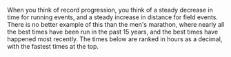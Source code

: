 When you think of record progression, you think of a steady decrease in time for running events, and a steady increase in distance for field events. There is no better example of this than the men's marathon, where nearly all the best times have been run in the past 15 years, and the best times have happened most recently. The times below are ranked in hours as a decimal, with the fastest times at the top.  
